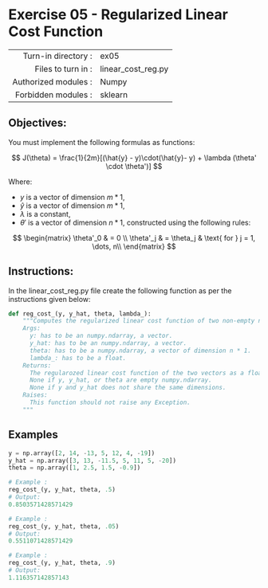 # Exercise 05 - Regularized Linear Cost Function
|                         |                    |
| -----------------------:| ------------------ |
|   Turn-in directory :   |  ex05              |
|   Files to turn in :    |  linear_cost_reg.py|
|   Authorized modules :  |  Numpy             |
|   Forbidden modules :   |  sklearn           |

## Objectives:
You must implement the following formulas as functions:  

$$
J(\theta)  =  \frac{1}{2m}[(\hat{y} - y)\cdot(\hat{y}- y) + \lambda (\theta' \cdot \theta')]
$$  

Where:
- $y$ is a vector of dimension $m * 1$,
- $\hat{y}$ is a vector of dimension $m * 1$,
- $\lambda$ is a constant,
- $\theta'$ is a vector of dimension $n * 1$, constructed using the following rules:
  
$$
\begin{matrix}
\theta'_0 & =  0 \\
\theta'_j & =  \theta_j & \text{ for } j = 1, \dots, n\\    
\end{matrix}
$$

## Instructions:
In the linear_cost_reg.py file create the following function as per the instructions given below:
```python
def reg_cost_(y, y_hat, theta, lambda_):
    """Computes the regularized linear cost function of two non-empty numpy.ndarray, without any for loop. The two arrays must have the same dimensions.
    Args:
      y: has to be an numpy.ndarray, a vector.
      y_hat: has to be an numpy.ndarray, a vector.
      theta: has to be a numpy.ndarray, a vector of dimension n * 1.
      lambda_: has to be a float.
    Returns:
      The regularozed linear cost function of the two vectors as a float.
      None if y, y_hat, or theta are empty numpy.ndarray.
      None if y and y_hat does not share the same dimensions.
    Raises:
      This function should not raise any Exception.
    """
```

## Examples
```python
y = np.array([2, 14, -13, 5, 12, 4, -19])
y_hat = np.array([3, 13, -11.5, 5, 11, 5, -20])
theta = np.array([1, 2.5, 1.5, -0.9])

# Example :
reg_cost_(y, y_hat, theta, .5)
# Output:
0.8503571428571429

# Example :
reg_cost_(y, y_hat, theta, .05)
# Output:
0.5511071428571429

# Example :
reg_cost_(y, y_hat, theta, .9)
# Output:
1.116357142857143
```
